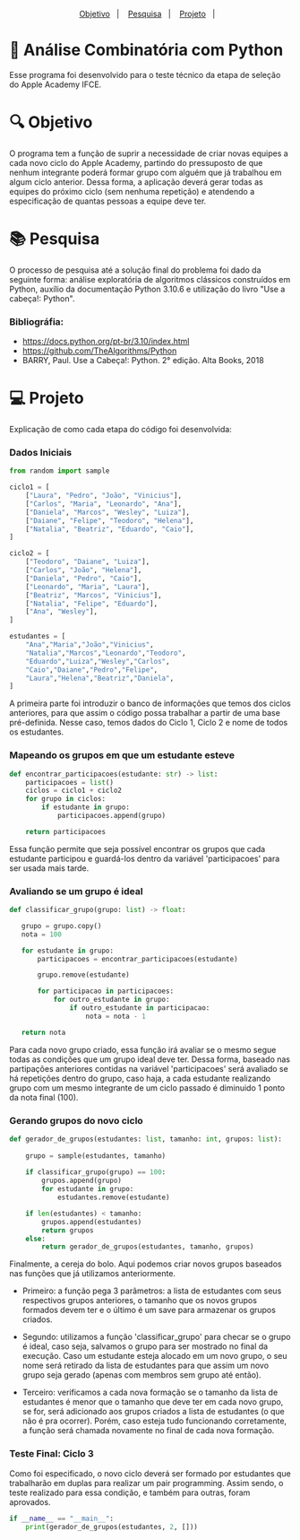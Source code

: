 <p align="center">
  <a href="#-objetivo">Objetivo</a>&nbsp;&nbsp;&nbsp;|&nbsp;&nbsp;&nbsp;
  <a href="#-pesquisa">Pesquisa</a>&nbsp;&nbsp;&nbsp;|&nbsp;&nbsp;&nbsp;
  <a href="#-projeto">Projeto</a>&nbsp;&nbsp;&nbsp;|&nbsp;&nbsp;&nbsp;
</p>

# 🧮 Análise Combinatória com Python
Esse programa foi desenvolvido para o teste técnico da etapa de seleção do Apple Academy IFCE.

# 🔍 Objetivo
O programa tem a função de suprir a necessidade de criar novas equipes a cada novo ciclo do Apple Academy, partindo do pressuposto de que nenhum integrante poderá formar grupo com alguém que já trabalhou em algum ciclo anterior. Dessa forma, a aplicação deverá gerar todas as equipes do próximo ciclo (sem nenhuma repetição) e atendendo a especificação de quantas pessoas a equipe deve ter.

# 📚 Pesquisa
O processo de pesquisa até a solução final do problema foi dado da seguinte forma: análise exploratória de algoritmos clássicos construídos em Python, auxílio da documentação Python 3.10.6 e utilização do livro "Use a cabeça!: Python".

### Bibliográfia:
- https://docs.python.org/pt-br/3.10/index.html
- https://github.com/TheAlgorithms/Python
- BARRY, Paul. Use a Cabeça!: Python. 2° edição. Alta Books, 2018

# 💻 Projeto
Explicação de como cada etapa do código foi desenvolvida:
### Dados Iniciais

``` python
from random import sample

ciclo1 = [
    ["Laura", "Pedro", "João", "Vinicius"],
    ["Carlos", "Maria", "Leonardo", "Ana"],
    ["Daniela", "Marcos", "Wesley", "Luiza"],
    ["Daiane", "Felipe", "Teodoro", "Helena"],
    ["Natalia", "Beatriz", "Eduardo", "Caio"],
]

ciclo2 = [
    ["Teodoro", "Daiane", "Luiza"],
    ["Carlos", "João", "Helena"],
    ["Daniela", "Pedro", "Caio"],
    ["Leonardo", "Maria", "Laura"],
    ["Beatriz", "Marcos", "Vinicius"],
    ["Natalia", "Felipe", "Eduardo"],
    ["Ana", "Wesley"],
]

estudantes = [
    "Ana","Maria","João","Vinicius",
    "Natalia","Marcos","Leonardo","Teodoro",
    "Eduardo","Luiza","Wesley","Carlos",
    "Caio","Daiane","Pedro","Felipe",
    "Laura","Helena","Beatriz","Daniela",
] 
```

A primeira parte foi introduzir o banco de informações que temos dos ciclos anteriores, para que assim o código possa trabalhar a partir de uma base pré-definida. Nesse caso, temos dados do Ciclo 1, Ciclo 2 e nome de todos os estudantes.

### Mapeando os grupos em que um estudante esteve
``` python
def encontrar_participacoes(estudante: str) -> list:
    participacoes = list()
    ciclos = ciclo1 + ciclo2
    for grupo in ciclos:
        if estudante in grupo:
            participacoes.append(grupo)

    return participacoes
 ```
 Essa função permite que seja possível encontrar os grupos que cada estudante participou e guardá-los dentro da variável 'participacoes' para ser usada mais tarde.
 
 ### Avaliando se um grupo é ideal
 ```python
 def classificar_grupo(grupo: list) -> float:
 
    grupo = grupo.copy()
    nota = 100

    for estudante in grupo:
        participacoes = encontrar_participacoes(estudante)

        grupo.remove(estudante)

        for participacao in participacoes:
            for outro_estudante in grupo:
                if outro_estudante in participacao:
                    nota = nota - 1

    return nota
```
Para cada novo grupo criado, essa função irá avaliar se o mesmo segue todas as condições que um grupo ideal deve ter. Dessa forma, baseado nas partipações anteriores contidas na variável 'participacoes' será avaliado se há repetições dentro do grupo, caso haja, a cada estudante realizando grupo com um mesmo integrante de um ciclo passado é diminuido 1 ponto da nota final (100).

### Gerando grupos do novo ciclo
``` python
def gerador_de_grupos(estudantes: list, tamanho: int, grupos: list):
    
    grupo = sample(estudantes, tamanho)
 
    if classificar_grupo(grupo) == 100:
        grupos.append(grupo)
        for estudante in grupo:
            estudantes.remove(estudante)

    if len(estudantes) < tamanho:
        grupos.append(estudantes)
        return grupos
    else:
        return gerador_de_grupos(estudantes, tamanho, grupos)
```
Finalmente, a cereja do bolo. Aqui podemos criar novos grupos baseados nas funções que já utilizamos anteriormente. 

- Primeiro:
a função pega 3 parâmetros: a lista de estudantes com seus respectivos grupos anteriores, o tamanho que os novos grupos formados devem ter e o último é um save para armazenar os grupos criados.

- Segundo:
utilizamos a função 'classificar_grupo' para checar se o grupo é ideal, caso seja, salvamos o grupo para ser mostrado no final da execução. Caso um estudante esteja alocado em um novo grupo, o seu nome será retirado da lista de estudantes para que assim um novo grupo seja gerado (apenas com membros sem grupo até então).

- Terceiro:
verificamos a cada nova formação se o tamanho da lista de estudantes é menor que o tamanho que deve ter em cada novo grupo, se for, será adicionado aos grupos criados a lista de estudantes (o que não é pra ocorrer). Porém, caso esteja tudo funcionando corretamente, a função será chamada novamente no final de cada nova formação.

### Teste Final: Ciclo 3
Como foi especificado, o novo ciclo deverá ser formado por estudantes que trabalharão em duplas para realizar um pair programming. Assim sendo, o teste realizado para essa condição, e também para outras, foram aprovados.
``` python
if __name__ == "__main__":
    print(gerador_de_grupos(estudantes, 2, []))
```


